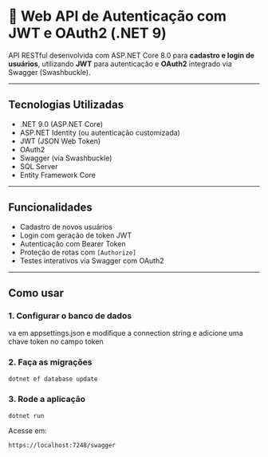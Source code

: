 # 🔐 Web API de Autenticação com JWT e OAuth2 (.NET 9)

API RESTful desenvolvida com ASP.NET Core 8.0 para **cadastro e login de usuários**, utilizando **JWT** para autenticação e **OAuth2** integrado via Swagger (Swashbuckle).

---

## Tecnologias Utilizadas

- .NET 9.0 (ASP.NET Core)
- ASP.NET Identity (ou autenticação customizada)
- JWT (JSON Web Token)
- OAuth2 
- Swagger (via Swashbuckle)
- SQL Server 
- Entity Framework Core

---

## Funcionalidades

- Cadastro de novos usuários
- Login com geração de token JWT
- Autenticação com Bearer Token
- Proteção de rotas com `[Authorize]`
- Testes interativos via Swagger com OAuth2

---

## Como usar

### 1. Configurar o banco de dados

va em appsettings.json e modifique a connection string e adicione uma chave token no campo token

### 2. Faça as migrações
```bash
dotnet ef database update
```

### 3. Rode a aplicação

```
dotnet run
```

Acesse em:

`https://localhost:7248/swagger`
